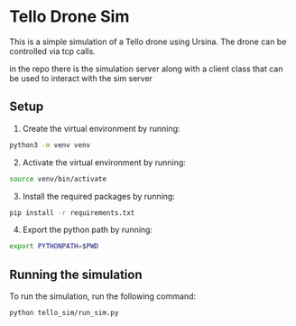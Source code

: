 # Tello Drone Sim

This is a simple simulation of a Tello drone using Ursina. The drone can be controlled via tcp calls.

in the repo there is the simulation server along with a client class that can be used to interact with the sim server

## Setup

1. Create the virtual environment by running:

```bash
python3 -m venv venv
```

2. Activate the virtual environment by running:

```bash
source venv/bin/activate
```

3. Install the required packages by running:

```bash
pip install -r requirements.txt
```

4. Export the python path by running:

```bash
export PYTHONPATH=$PWD
```


## Running the simulation

To run the simulation, run the following command:

```bash
python tello_sim/run_sim.py
```
